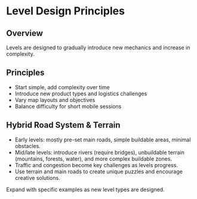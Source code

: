 # Level Design Principles

## Overview
Levels are designed to gradually introduce new mechanics and increase in complexity.

## Principles
- Start simple, add complexity over time
- Introduce new product types and logistics challenges
- Vary map layouts and objectives
- Balance difficulty for short mobile sessions

## Hybrid Road System & Terrain
- Early levels: mostly pre-set main roads, simple buildable areas, minimal obstacles.
- Mid/late levels: introduce rivers (require bridges), unbuildable terrain (mountains, forests, water), and more complex buildable zones.
- Traffic and congestion become key challenges as levels progress.
- Use terrain and main roads to create unique puzzles and encourage creative solutions.

Expand with specific examples as new level types are designed. 